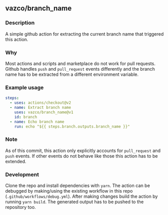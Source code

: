 ## vazco/branch_name

### Description
A simple github action for extracting the current branch name that triggered this action.

### Why
Most actions and scripts and marketplace do not work for pull requests. 
Github handles `push` and `pull_request` events differently and the branch name
has to be extracted from a different environment variable.

### Example usage
```yaml
steps:
  - uses: actions/checkout@v2
  - name: Extract branch name
    uses: vazco/branch_name@v1
    id: branch
  - name: Echo branch name
    run: echo "${{ steps.branch.outputs.branch_name }}"
```

### Note
As of this commit, this action only explicitly accounts for `pull_request` and `push` events.
If other events do not behave like those this action has to be extended.

### Development
Clone the repo and install dependencies with `yarn`.
The action can be debugged by making/using the existing workflow in this repo (`.github/workflows/debug.yml`).
After making changes build the action by running `yarn build`.
The generated output has to be pushed to the repository too.
